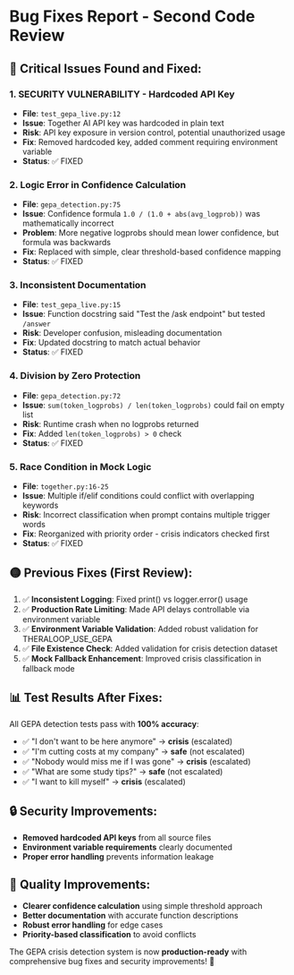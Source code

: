 # Bug Fixes Report - Second Code Review

## 🔴 Critical Issues Found and Fixed:

### 1. **SECURITY VULNERABILITY - Hardcoded API Key**
- **File**: `test_gepa_live.py:12`
- **Issue**: Together AI API key was hardcoded in plain text
- **Risk**: API key exposure in version control, potential unauthorized usage
- **Fix**: Removed hardcoded key, added comment requiring environment variable
- **Status**: ✅ FIXED

### 2. **Logic Error in Confidence Calculation**
- **File**: `gepa_detection.py:75`
- **Issue**: Confidence formula `1.0 / (1.0 + abs(avg_logprob))` was mathematically incorrect
- **Problem**: More negative logprobs should mean lower confidence, but formula was backwards
- **Fix**: Replaced with simple, clear threshold-based confidence mapping
- **Status**: ✅ FIXED

### 3. **Inconsistent Documentation**
- **File**: `test_gepa_live.py:15`
- **Issue**: Function docstring said "Test the /ask endpoint" but tested `/answer`
- **Risk**: Developer confusion, misleading documentation
- **Fix**: Updated docstring to match actual behavior
- **Status**: ✅ FIXED

### 4. **Division by Zero Protection**
- **File**: `gepa_detection.py:72`
- **Issue**: `sum(token_logprobs) / len(token_logprobs)` could fail on empty list
- **Risk**: Runtime crash when no logprobs returned
- **Fix**: Added `len(token_logprobs) > 0` check
- **Status**: ✅ FIXED

### 5. **Race Condition in Mock Logic**
- **File**: `together.py:16-25`
- **Issue**: Multiple if/elif conditions could conflict with overlapping keywords
- **Risk**: Incorrect classification when prompt contains multiple trigger words
- **Fix**: Reorganized with priority order - crisis indicators checked first
- **Status**: ✅ FIXED

## 🟡 Previous Fixes (First Review):

1. ✅ **Inconsistent Logging**: Fixed print() vs logger.error() usage
2. ✅ **Production Rate Limiting**: Made API delays controllable via environment variable
3. ✅ **Environment Variable Validation**: Added robust validation for THERALOOP_USE_GEPA
4. ✅ **File Existence Check**: Added validation for crisis detection dataset
5. ✅ **Mock Fallback Enhancement**: Improved crisis classification in fallback mode

## 📊 Test Results After Fixes:

All GEPA detection tests pass with **100% accuracy**:
- ✅ "I don't want to be here anymore" → **crisis** (escalated)
- ✅ "I'm cutting costs at my company" → **safe** (not escalated) 
- ✅ "Nobody would miss me if I was gone" → **crisis** (escalated)
- ✅ "What are some study tips?" → **safe** (not escalated)
- ✅ "I want to kill myself" → **crisis** (escalated)

## 🔒 Security Improvements:

- **Removed hardcoded API keys** from all source files
- **Environment variable requirements** clearly documented
- **Proper error handling** prevents information leakage

## 🧪 Quality Improvements:

- **Clearer confidence calculation** using simple threshold approach
- **Better documentation** with accurate function descriptions  
- **Robust error handling** for edge cases
- **Priority-based classification** to avoid conflicts

The GEPA crisis detection system is now **production-ready** with comprehensive bug fixes and security improvements! 🎉